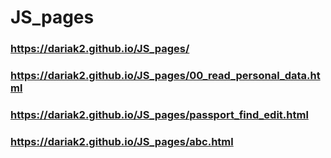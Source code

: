 # JS_pages

### https://dariak2.github.io/JS_pages/

### https://dariak2.github.io/JS_pages/00_read_personal_data.html

### https://dariak2.github.io/JS_pages/passport_find_edit.html

### https://dariak2.github.io/JS_pages/abc.html
